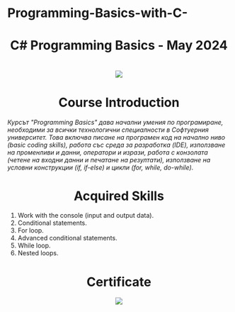 # Programming-Basics-with-C-
<h1 align="center"> C# Programming Basics - May 2024 <h1>

<p align="center">
  <a href="https://softuni.bg/trainings/4578/programming-basics-with-csharp-may-2024#lesson-71892">
    <img src="https://encrypted-tbn0.gstatic.com/images?q=tbn:ANd9GcSdHVQmS_j5EnS20QAwcCz9J0rHoFz_oQgUdQ&s" />
  </a>
<p>

<h1 align="center">Course Introduction</h1>

<p><i>Курсът "Programming Basics" дава начални умения по програмиране, необходими за всички технологични специалности в Софтуерния университет. Това включва писане на програмен код на начално ниво (basic coding skills), работа със среда за разработка (IDE), използване на променливи и данни, оператори и изрази, работа с конзолата (четене на входни данни и печатане на резултати), използване на условни конструкции (if, if-else) и цикли (for, while, do-while).</i></p>

<h1 align="center">Acquired Skills</h1>

1. Work with the console (input and output data).
2. Conditional statements.
3. For loop.
4. Advanced conditional statements.
5. While loop.
6. Nested loops.

<h1 align="center">Certificate</h1>

<p align="center">
<img src="https://github.com/user-attachments/assets/6cc6128c-bb98-4a8c-9f09-a709d1bb045b" />
</p>

